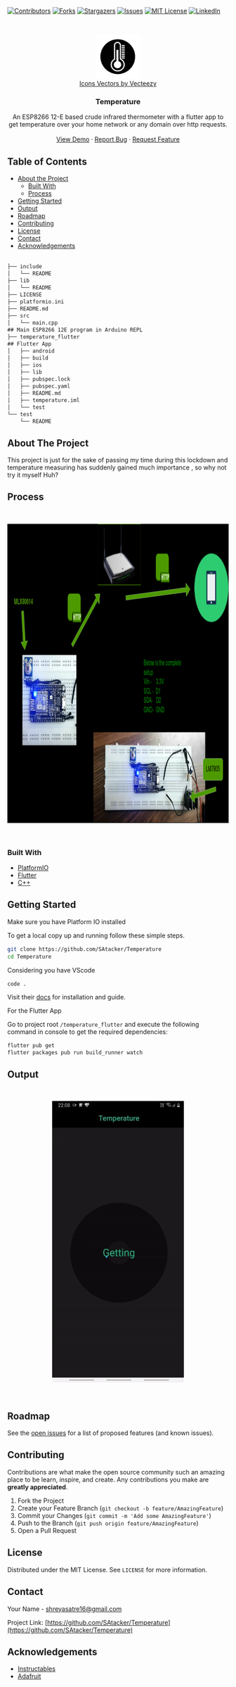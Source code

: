 <!--
*** Thanks for checking out this README Template. If you have a suggestion that would
*** make this better, please fork the Temperature and create a pull request or simply open
*** an issue with the tag "enhancement".
*** Thanks again! Now go create something AMAZING! :D
***
***
***
*** To avoid retyping too much info. Do a search and replace for the following:
*** github_username, Temperature, twitter_handle, shreyasatre16@gmail.com
-->

<!-- PROJECT SHIELDS -->
<!--
*** I'm using markdown "reference style" links for readability.
*** Reference links are enclosed in brackets [ ] instead of parentheses ( ).
*** See the bottom of this document for the declaration of the reference variables
*** for contributors-url, forks-url, etc. This is an optional, concise syntax you may use.
*** https://www.markdownguide.org/basic-syntax/#reference-style-links
-->
[![Contributors][contributors-shield]][contributors-url]
[![Forks][forks-shield]][forks-url]
[![Stargazers][stars-shield]][stars-url]
[![Issues][issues-shield]][issues-url]
[![MIT License][license-shield]][license-url]
[![LinkedIn][linkedin-shield]][linkedin-url]

<!-- PROJECT LOGO -->
<br />
<p align="center">
  <a href="https://github.com/SAtacker/Temperature">
    <img src="images/vector60-404-01.jpg" alt="Logo" width="100" height="100">
  </a>
  <br/>
  <a href="https://www.vecteezy.com/free-vector/icons">Icons Vectors by Vecteezy</a>
  <h3 align="center">Temperature</h3>
  <p align="center">
    An ESP8266 12-E based crude infrared thermometer with a flutter app to get temperature over your home network or any domain over http requests.
    <br />
    <br />
    <a href="#output">View Demo</a>
    ·
    <a href="https://github.com/SAtacker/Temperature/issues">Report Bug</a>
    ·
    <a href="https://github.com/SAtacker/Temperature/issues">Request Feature</a>
  </p>
</p>

<!-- TABLE OF CONTENTS -->
## Table of Contents

* [About the Project](#about-the-project)
  * [Built With](#built-with)
  * [Process](#process)
* [Getting Started](#getting-started)
* [Output](#output)
* [Roadmap](#roadmap)
* [Contributing](#contributing)
* [License](#license)
* [Contact](#contact)
* [Acknowledgements](#acknowledgements)

```

├── include
│   └── README
├── lib
│   └── README
├── LICENSE
├── platformio.ini
├── README.md
├── src
│   └── main.cpp                                                                    ## Main ESP8266 12E program in Arduino REPL
├── temperature_flutter                                                             ## Flutter App
│   ├── android
│   ├── build
│   ├── ios
│   ├── lib
│   ├── pubspec.lock
│   ├── pubspec.yaml
│   ├── README.md
│   ├── temperature.iml
│   └── test
└── test
    └── README

```

<!-- ABOUT THE PROJECT -->
## About The Project
This project is just for the sake of passing my time during this lockdown and temperature measuring has suddenly gained much importance , so why not try it myself Huh?

<!-- PROCESS -->
## Process
<br />
<p align="center">
  <img src="images/Process.png" alt="output" width="1000" height="680">
</p>
<br />

### Built With

* [PlatformIO](https://platformio.org/)
* [Flutter](https://flutter.dev/)
* [C++](https://en.wikipedia.org/wiki/C%2B%2B)

<!-- GETTING STARTED -->
## Getting Started

Make sure you have Platform IO installed

To get a local copy up and running follow these simple steps.

```sh
git clone https://github.com/SAtacker/Temperature
cd Temperature
```
Considering you have VScode

```sh
code .
```
Visit their [docs](https://docs.platformio.org/) for installation and guide.

For the Flutter App 

Go to project root `/temperature_flutter` and execute the following command in console to get the required dependencies: 

```
flutter pub get
flutter packages pub run build_runner watch
```

<!-- OUTPUT -->
## Output
<br />
<p align="center">
  <img src="images/app.gif" alt="output" width="300" height="640">
</p>
<br />

<!-- ROADMAP -->
## Roadmap

See the [open issues](https://github.com/SAtacker/Temperature/issues) for a list of proposed features (and known issues).


<!-- CONTRIBUTING -->
## Contributing

Contributions are what make the open source community such an amazing place to be learn, inspire, and create. Any contributions you make are **greatly appreciated**.

1. Fork the Project
2. Create your Feature Branch (`git checkout -b feature/AmazingFeature`)
3. Commit your Changes        (`git commit -m 'Add some AmazingFeature'`)
4. Push to the Branch         (`git push origin feature/AmazingFeature`)
5. Open a Pull Request

<!-- LICENSE -->
## License

Distributed under the MIT License. See `LICENSE` for more information.

<!-- CONTACT -->
## Contact

Your Name - shreyasatre16@gmail.com

Project Link: [https://github.com/SAtacker/Temperature](https://github.com/SAtacker/Temperature)

<!-- ACKNOWLEDGEMENTS -->
## Acknowledgements

* [Instructables](https://www.instructables.com/Infrared-Sensor-With-ESP8266/)
* [Adafruit](https://github.com/adafruit/Adafruit-MLX90614-Library)

<!-- MARKDOWN LINKS & IMAGES -->
<!-- https://www.markdownguide.org/basic-syntax/#reference-style-links -->
[contributors-shield]: https://img.shields.io/github/contributors/SAtacker/Temperature.svg?style=flat-square
[contributors-url]: https://github.com/SAtacker/Temperature/graphs/contributors
[forks-shield]: https://img.shields.io/github/forks/SAtacker/Temperature.svg?style=flat-square
[forks-url]: https://github.com/SAtacker/Temperature/network/members
[stars-shield]: https://img.shields.io/github/stars/SAtacker/Temperature.svg?style=flat-square
[stars-url]: https://github.com/SAtacker/Temperature/stargazers
[issues-shield]: https://img.shields.io/github/issues/SAtacker/Temperature.svg?style=flat-square
[issues-url]: https://github.com/SAtacker/Temperature/issues
[license-shield]: https://img.shields.io/github/license/SAtacker/Temperature.svg?style=flat-square
[license-url]: https://github.com/SAtacker/Temperature/blob/master/LICENSE.txt
[linkedin-shield]: https://img.shields.io/badge/-LinkedIn-black.svg?style=flat-square&logo=linkedin&colorB=555
[linkedin-url]: https://linkedin.com/in/atreshreyas
[product-screenshot]: images/screenshot.png
